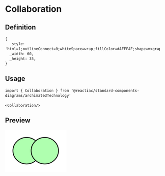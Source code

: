 # Collaboration

## Definition

```
{
  _style: 'html=1;outlineConnect=0;whiteSpace=wrap;fillColor=#AFFFAF;shape=mxgraph.archimate3.collaboration;',
  _width: 60,
  _height: 35,
}
```

## Usage

```
import { Collaboration } from '@reactiac/standard-components-diagrams/archimate3Technology'

<Collaboration/>
```

## Preview

<img src="./collaboration.png" width="200"/>
